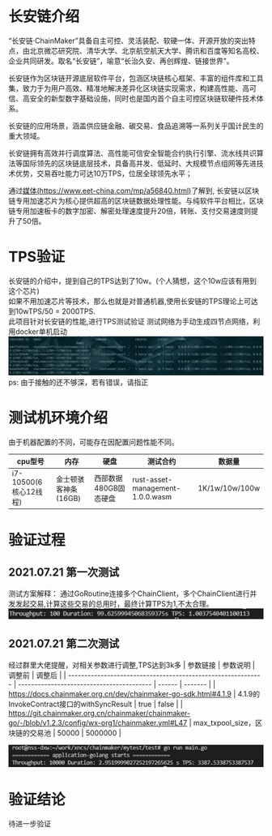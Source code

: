 # 长安链介绍
“长安链·ChainMaker”具备自主可控、灵活装配、软硬一体、开源开放的突出特点，由北京微芯研究院、清华大学、北京航空航天大学、腾讯和百度等知名高校、企业共同研发。取名“长安链”，喻意“长治久安、再创辉煌、链接世界”。

长安链作为区块链开源底层软件平台，包涵区块链核心框架、丰富的组件库和工具集，致力于为用户高效、精准地解决差异化区块链实现需求，构建高性能、高可信、高安全的新型数字基础设施，同时也是国内首个自主可控区块链软硬件技术体系。

长安链的应用场景，涵盖供应链金融、碳交易、食品追溯等一系列关乎国计民生的重大领域。

长安链拥有高效并行调度算法、高性能可信安全智能合约执行引擎、流水线共识算法等国际领先的区块链底层技术，具备高并发、低延时、大规模节点组网等先进技术优势，交易吞吐能力可达10万TPS，位居全球领先水平；

通过[媒体(https://www.eet-china.com/mp/a56840.html)](https://www.eet-china.com/mp/a56840.html)了解到, 长安链以区块链专用加速芯片为核心提供超高的区块链数据处理性能。与纯软件平台相比，区块链专用加速板卡的数字加密、解密处理速度提升20倍，转账、支付交易速度则提升了50倍。

# TPS验证
长安链的介绍中，提到自己的TPS达到了10w。(个人猜想，这个10w应该有用到这个芯片)<br/>
如果不用加速芯片等技术，那么也就是对普通机器,使用长安链的TPS理论上可达到10wTPS/50 = 2000TPS.
<br/>
此项目针对长安链的性能,进行TPS测试验证
测试网络为手动生成四节点网络，利用docker单机启动<br/>
![网络截图](./images/2021-07-21_18-31-49.png)
ps: 由于接触的还不够深，若有错误，请指正<br/>

# 测试机环境介绍
由于机器配置的不同，可能存在因配置问题性能不同。<br/>

| cpu型号               | 内存                 | 硬盘                  | 测试合约                         | 数据量         |
| --------------------- | -------------------- | --------------------- | -------------------------------- | -------------- |
| i7-10500(6核心12线程) | 金士顿骇客神条(16GB) | 西部数据480GB固态硬盘 | rust-asset-management-1.0.0.wasm | 1K/1w/10w/100w |


# 验证过程
## 2021.07.21 第一次测试
测试方案解释：
通过GoRoutine连接多个ChainClient，多个ChainClient进行并发发起交易,计算这些交易的总用时，最终计算TPS为1,不太合理。<br/>
![TPS 为 1](./images/20210721_001.png)
## 2021.07.21 第二次测试
经过群里大佬提醒，对相关参数进行调整,TPS达到3k多
| 参数链接                                                     | 参数说明                                  | 调整前 | 调整后  |
| ------------------------------------------------------------ | ----------------------------------------- | ------ | ------- |
| https://docs.chainmaker.org.cn/dev/chainmaker-go-sdk.html#4.1.9 | 4.1.9的InvokeContract接口的withSyncResult | true   | false   |
| https://git.chainmaker.org.cn/chainmaker/chainmaker-go/-/blob/v1.2.3/config/wx-org1/chainmaker.yml#L47 | max_txpool_size，区块链的交易池           | 50000  | 5000000 |

![TPS 3K](./images/2021-07-21_12-55-03.png)


# 验证结论
待进一步验证
